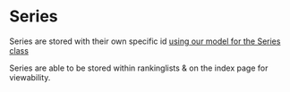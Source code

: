 # Series

Series are stored with their own specific id [using our model for the Series class](..\SB\models\series.py)

Series are able to be stored within rankinglists & on the index page for viewability.